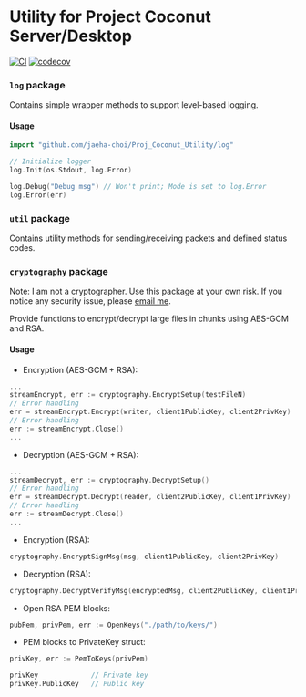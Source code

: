 # Utility for Project Coconut Server/Desktop

[![CI](https://github.com/jaeha-choi/Proj_Coconut_Utility/actions/workflows/CI.yml/badge.svg)](https://github.com/jaeha-choi/Proj_Coconut_Utility/actions/workflows/CI.yml)
[![codecov](https://codecov.io/gh/jaeha-choi/Proj_Coconut_Utility/branch/master/graph/badge.svg?token=OO62TDTYH2)](https://codecov.io/gh/jaeha-choi/Proj_Coconut_Utility)

### `log` package

Contains simple wrapper methods to support level-based logging.

#### Usage
```go
import "github.com/jaeha-choi/Proj_Coconut_Utility/log"

// Initialize logger
log.Init(os.Stdout, log.Error) 

log.Debug("Debug msg") // Won't print; Mode is set to log.Error
log.Error(err)
```

### `util` package

Contains utility methods for sending/receiving packets and defined status codes.

### `cryptography` package

Note: I am not a cryptographer. Use this package at your own risk. If you notice any security issue,
please [email me](mailto:jaeha@mail.jaeha.dev).

Provide functions to encrypt/decrypt large files in chunks using AES-GCM and RSA.

#### Usage

- Encryption (AES-GCM + RSA):

```go
... 
streamEncrypt, err := cryptography.EncryptSetup(testFileN)
// Error handling
err = streamEncrypt.Encrypt(writer, client1PublicKey, client2PrivKey)
// Error handling
err := streamEncrypt.Close()
...
```

- Decryption (AES-GCM + RSA):

```go
...
streamDecrypt, err := cryptography.DecryptSetup()
// Error handling
err = streamDecrypt.Decrypt(reader, client2PublicKey, client1PrivKey)
// Error handling
err := streamDecrypt.Close()
...
```

- Encryption (RSA):

```go
cryptography.EncryptSignMsg(msg, client1PublicKey, client2PrivKey)
```

- Decryption (RSA):

```go
cryptography.DecryptVerifyMsg(encryptedMsg, client2PublicKey, client1PrivKey)
```

- Open RSA PEM blocks:

```go
pubPem, privPem, err := OpenKeys("./path/to/keys/")
```

- PEM blocks to PrivateKey struct:

```go
privKey, err := PemToKeys(privPem)

privKey             // Private key
privKey.PublicKey   // Public key
```